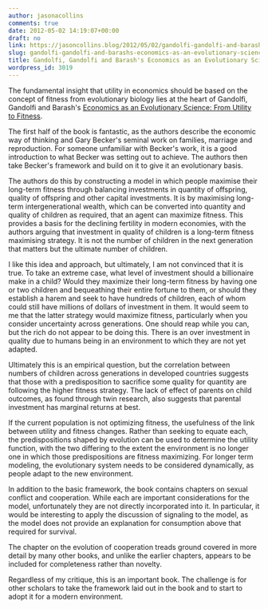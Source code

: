 ```yaml
---
author: jasonacollins
comments: true
date: 2012-05-02 14:19:07+00:00
draft: no
link: https://jasoncollins.blog/2012/05/02/gandolfi-gandolfi-and-barashs-economics-as-an-evolutionary-science/
slug: gandolfi-gandolfi-and-barashs-economics-as-an-evolutionary-science
title: Gandolfi, Gandolfi and Barash's Economics as an Evolutionary Science
wordpress_id: 3019
---
```


The fundamental insight that utility in economics should be based on the concept of fitness from evolutionary biology lies at the heart of Gandolfi, Gandolfi and Barash's [Economics as an Evolutionary Science: From Utility to Fitness](http://www.amazon.com/gp/product/076580123X/ref=as_li_ss_tl?ie=UTF8&tag=evolvieconom-20&linkCode=as2&camp=1789&creative=390957&creativeASIN=076580123X).

The first half of the book is fantastic, as the authors describe the economic way of thinking and Gary Becker's seminal work on families, marriage and reproduction. For someone unfamiliar with Becker's work, it is a good introduction to what Becker was setting out to achieve. The authors then take Becker's framework and build on it to give it an evolutionary basis.

The authors do this by constructing a model in which people maximise their long-term fitness through balancing investments in quantity of offspring, quality of offspring and other capital investments. It is by maximising long-term intergenerational wealth, which can be converted into quantity and quality of children as required, that an agent can maximize fitness. This provides a basis for the declining fertility in modern economies, with the authors arguing that investment in quality of children is a long-term fitness maximising strategy. It is not the number of children in the next generation that matters but the ultimate number of children.

I like this idea and approach, but ultimately, I am not convinced that it is true. To take an extreme case, what level of investment should a billionaire make in a child? Would they maximize their long-term fitness by having one or two children and bequeathing their entire fortune to them, or should they establish a harem and seek to have hundreds of children, each of whom could still have millions of dollars of investment in them. It would seem to me that the latter strategy would maximize fitness, particularly when you consider uncertainty across generations. One should reap while you can, but the rich do not appear to be doing this. There is an over investment in quality due to humans being in an environment to which they are not yet adapted.

Ultimately this is an empirical question, but the correlation between numbers of children across generations in developed countries suggests that those with a predisposition to sacrifice some quality for quantity are following the higher fitness strategy. The lack of effect of parents on child outcomes, as found through twin research, also suggests that parental investment has marginal returns at best.

If the current population is not optimizing fitness, the usefulness of the link between utility and fitness changes. Rather than seeking to equate each, the predispositions shaped by evolution can be used to determine the utility function, with the two differing to the extent the environment is no longer one in which those predispositions are fitness maximizing. For longer term modeling, the evolutionary system needs to be considered dynamically, as people adapt to the new environment.

In addition to the basic framework, the book contains chapters on sexual conflict and cooperation. While each are important considerations for the model, unfortunately they are not directly incorporated into it. In particular, it would be interesting to apply the discussion of signaling to the model, as the model does not provide an explanation for consumption above that required for survival.

The chapter on the evolution of cooperation treads ground covered in more detail by many other books, and unlike the earlier chapters, appears to be included for completeness rather than novelty.

Regardless of my critique, this is an important book. The challenge is for other scholars to take the framework laid out in the book and to start to adopt it for a modern environment.
